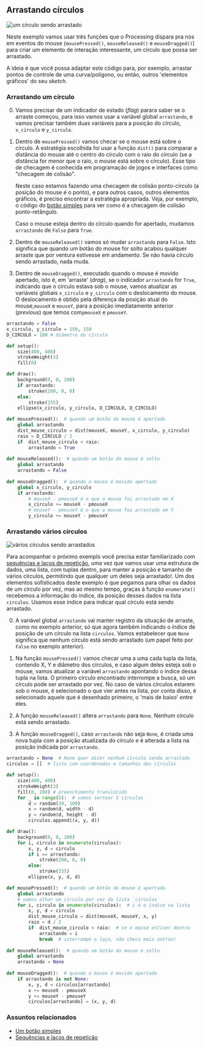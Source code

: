 ## Arrastando círculos

![um círculo sendo arrastado](assets/arrastar_circulo.gif)

Neste exemplo vamos usar três funções que o Processing dispara pra nós em eventos do mouse (`mousePressed()`, `mouseReleased()` e `mouseDragged()`) para criar um elemento de interação interessante, um círculo que possa ser arrastado.

A ideia é que você possa adaptar este código para, por exemplo, arrastar pontos de controle de uma curva/polígono, ou então, outros 'elementos gráficos' do seu *sketch*. 

### Arrastando um círculo

0. Vamos precisar de um indicador de estado (*flag*) parara saber se o arraste começou, para isso vamos usar a variável global `arrastando`, e vamos precisar também duas variáveis para a posição do círculo, `x_circulo` e `y_circulo`.

1. Dentro de `mousePressed()` vamos checar se o mouse está sobre o círculo. A estratégia escolhida foi usar a função `dist()` para comparar a distância do mouse até o centro do círculo com o raio do círculo (se a distância for menor que o raio, o mouse está sobre o círculo). Esse tipo de checagem é conhecida em programação de jogos e interfaces como "checagem de colisão".

    Neste caso estamos fazendo uma checagem de colisão ponto-círculo (a posição do mouse é o ponto), e para outros casos, outros elementos gráficos, é preciso encontrar a estratégia apropriada. Veja, por exemplo, o código do [botão simples](botao_simples.md) para ver como é a checagem de colisão ponto-retângulo.

    Caso o mouse esteja dentro do círculo quando for apertado, mudamos `arrastando` de `False` para `True`.

2. Dentro de `mouseReleased()` vamos só mudar `arrastando` para `False`. Isto significa que quando um botão do mouse for solto acabou qualquer arraste que por ventura estivesse em andamento. Se não havia círculo sendo arrastado, nada muda.

3. Dentro de `mouseDragged()`, executado quando o mouse é movido apertado, isto é, em 'arraste' (*drag*), se o indicador `arrastando` for `True`, indicando que o círculo estava sob o mouse, vamos atualizar as variáveis globais `x_circulo` e `y_circulo` com o deslocamento do mouse. O deslocamento é obtido pela diferença da posição atual do mouse,`mouseX` e `mouseY`, para a posição imediatamente anterior (*previous*) que temos com`pmouseX` e `pmouseY`.

```python
arrastando = False
x_circulo, y_circulo = 150, 150
D_CIRCULO = 100 # diâmetro do círculo

def setup():
    size(400, 400)
    strokeWeight(3)
    fill(0)

def draw():
    background(0, 0, 200)
    if arrastando:
        stroke(200, 0, 0)
    else:
        stroke(255)
    ellipse(x_circulo, y_circulo, D_CIRCULO, D_CIRCULO)

def mousePressed():  # quando um botão do mouse é apertado
    global arrastando
    dist_mouse_circulo = dist(mouseX, mouseY, x_circulo, y_circulo)
    raio = D_CIRCULO / 2
    if  dist_mouse_circulo < raio:
        arrastando = True
        
def mouseReleased():  # quando um botão do mouse é solto
    global arrastando
    arrastando = False
    
def mouseDragged():  # quando o mouse é movido apertado
    global x_circulo, y_circulo
    if arrastando:
        # mouseX - pmouseX é o que o mouse foi arrastado em X
        x_circulo += mouseX - pmouseX
        # mouseY - pmouseY é o que o mouse foi arrastado em Y
        y_circulo += mouseY - pmouseY    
```

### Arrastando vários círculos

![vários círculos sendo arrastados](assets/arrastar_circulos.gif)


Para acompanhar o próximo exemplo você precisa estar familiarizado com [sequências e laços de repetição](lacos_py.md), uma vez que vamos usar uma estrutura de dados, uma lista, com tuplas dentro, para manter a posição e tamanho de vários círculos, permitindo que qualquer um deles seja arrastado!. Um dos elementos sofisticados deste exemplo é que pegamos para olhar os dados de um círculo por vez, mas ao mesmo tempo, graças à função `enumerate()` recebemos a informação do índice, da posição desses dados na lista `circulos`. Usamos esse índice para indicar qual círculo está sendo arrastado.

0. A variável global `arrastando`  vai manter registro da situação de arraste, como no exemplo anterior, só que agora também indicando o índice de posição de um círculo na lista `circulos`. Vamos estabelecer que `None` significa que nenhum círculo está sendo arrastado (um papel feito por `False` no exemplo anterior).

1. Na função `mousePressed()` vamos checar uma a uma cada tupla da lista, contendo X, Y e diâmetro dos círculos, e caso algum deles esteja sob o mouse, vamos atualizar a variável `arrastando` apontando o índice dessa tupla na lista. O primeiro círculo encontrado interrompe a busca, só um círculo pode ser arrastado por vez. No caso de vários círculos estarem sob o mouse, é selecionado o que vier antes na lista, por conta disso, é selecionado aquele que é desenhado primeiro, o 'mais de baixo' entre eles.

2. A função `mouseReleased()` altera `arrastando` para `None`. Nenhum círculo está sendo arrastado.

3. A função `mouseDragged()`, caso `arrastando` não seja `None`, é criada uma nova tupla com a posição atualizada do círculo e é alterada a lista na posição indicada por `arrastando`.

```python
arrastando = None  # None quer dizer nenhum círculo sendo arrastado
circulos = []  # lista com coordenadas e tamanhos dos círculos

def setup():
    size(400, 400)
    strokeWeight(3)
    fill(0, 200) # preenchimento translúcido
    for _ in range(5):  # vamos sortear 5 círculos
        d = random(30, 100)
        x = random(d, width - d)
        y = random(d, height - d)
        circulos.append((x, y, d))

def draw():
    background(0, 0, 200)
    for i, circulo in enumerate(circulos):
        x, y, d = circulo
        if i == arrastando:
            stroke(200, 0, 0)
        else:
            stroke(255)    
        ellipse(x, y, d, d)

def mousePressed():  # quando um botão do mouse é apertado
    global arrastando
    # vamos olhar um círculo por vez da lista `circulos`
    for i, circulo in enumerate(circulos):  # i é o índice na lista
        x, y, d = circulo
        dist_mouse_circulo = dist(mouseX, mouseY, x, y)
        raio = d / 2
        if  dist_mouse_circulo < raio:  # se o mouse estiver dentro
            arrastando = i
            break  # interrompe o laço, não checa mais outros!
    
def mouseReleased():  # quando um botão do mouse é solto
    global arrastando
    arrastando = None
    
def mouseDragged():  # quando o mouse é movido apertado
    if arrastando is not None:
        x, y, d = circulos[arrastando]
        x += mouseX - pmouseX
        y += mouseY - pmouseY
        circulos[arrastando] = (x, y, d)
```    

### Assuntos relacionados

- [Um botão simples](botao_simples.md)
- [Sequências e laços de repetição](lacos_py.md)
